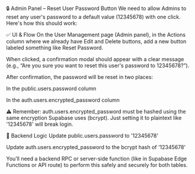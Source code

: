 🔒 Admin Panel – Reset User Password Button
We need to allow Admins to reset any user's password to a default value (12345678) with one click. Here's how this should work:

✅ UI & Flow
On the User Management page (Admin panel), in the Actions column where we already have Edit and Delete buttons, add a new button labeled something like Reset Password.

When clicked, a confirmation modal should appear with a clear message (e.g., “Are you sure you want to reset this user's password to 12345678?”).

After confirmation, the password will be reset in two places:

In the public.users.password column

In the auth.users.encrypted_password column

⚠️ Remember: auth.users.encrypted_password must be hashed using the same encryption Supabase uses (bcrypt). Just setting it to plaintext like '12345678' will break login.

🧠 Backend Logic
Update public.users.password to '12345678'

Update auth.users.encrypted_password to the bcrypt hash of '12345678'

You’ll need a backend RPC or server-side function (like in Supabase Edge Functions or API route) to perform this safely and securely for both tables.

